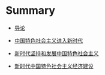 # Summary

- [导论](230920.md)

- [中国特色社会主义进入新时代](230927.md)

- [新时代坚持和发展中国特色社会主义](231018.md)

- [新时代中国特色社会主义经济建设](231025.md)